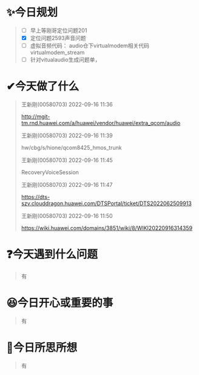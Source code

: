 # ✨今日规划

> - [ ] 早上等刚哥定位问题201
> - [X] 定位问题2593声音问题
> - [ ] 虚拟音频代码： audio仓下virtualmodem相关代码    virtualmodem_stream
> - [ ] 针对vitualaudio生成问题单，

# ✔今天做了什么

>
> 王新刚(00580703) 2022-09-16 11:36
>
> http://mgit-tm.rnd.huawei.com/a/huawei/vendor/huawei/extra_qcom/audio
>
> 王新刚(00580703) 2022-09-16 11:39
>
> hw/cbg/s/hione/qcom8425_hmos_trunk
>
> 王新刚(00580703) 2022-09-16 11:45
>
> RecoveryVoiceSession
>
> 王新刚(00580703) 2022-09-16 11:47
>
> https://dts-szv.clouddragon.huawei.com/DTSPortal/ticket/DTS2022062509913
>
> 王新刚(00580703) 2022-09-16 11:50
>
> https://wiki.huawei.com/domains/3851/wiki/8/WIKI20220916314359

# ❓今天遇到什么问题

> 有

# 😆今日开心或重要的事

> 有

# 🤔今日所思所想

> 有
